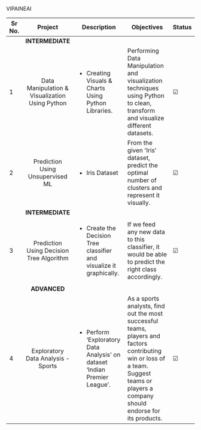 VIPAINEAI

| Sr No. | Project | Description | Objectives | Status |
| --- | :---: | --- | --- | --- |
| | **INTERMEDIATE** |
| 1 | Data Manipulation & Visualization Using Python | <ul><li> Creating Visuals & Charts Using Python Libraries. </li> | Performing Data Manipulation and visualization techniques using Python to clean, transform and visualize different datasets. | &#9745; |
| 2 | Prediction Using Unsupervised ML | <ul><li> Iris Dataset </li> | From the given 'Iris' dataset, predict the optimal number of clusters and represent it visually. |&#9745; |
| | **INTERMEDIATE** | 
| 3 | Prediction Using Decision Tree Algorithm | <ul><li> Create the Decision Tree classifier and visualize it graphically. </li> | If we feed any new data to this classifier, it would be able to predict the right class accordingly. | &#9745; |
| | **ADVANCED** | 
| 4 | Exploratory Data Analysis - Sports | <ul><li> Perform ‘Exploratory Data Analysis’ on dataset ‘Indian Premier League’. </li> |  As a sports analysts, find out the most successful teams, players and factors contributing win or loss of a team. Suggest teams or players a company should endorse for its products.| &#9745; |


